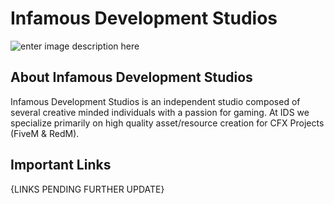 # Infamous Development Studios
![enter image description here](https://cdn.discordapp.com/attachments/941448490641420408/941448549936271370/INFAMOUSDEVSTUDIOS.png)
## About Infamous Development Studios

Infamous Development Studios is an independent studio composed of several creative minded individuals with a passion for gaming. 
At IDS we specialize primarily on high quality asset/resource creation for CFX Projects (FiveM & RedM).

## Important Links
{LINKS PENDING FURTHER UPDATE}
